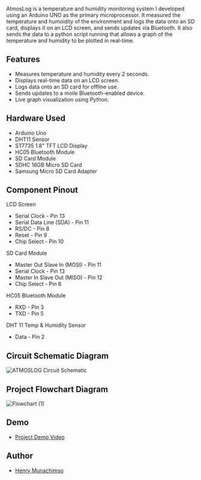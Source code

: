 AtmosLog is a temperature and humidity monitoring system I developed using an Arduino UNO as the primary microprocessor. It measured the temperature and humoidity of the environment and logs the data onto an SD card, displays it on an LCD screen, and sends updates via Bluetooth. It also sends the data to a python script running that allows a graph of the temperature and humidity to be plotted in real-time.

## Features
- Measures temperature and humidity every 2 seconds.
- Displays real-time data on an LCD screen.
- Logs data onto an SD card for offline use.
- Sends updates to a moile Bluetooth-enabled device.
- Live graph visualization using Python.

## Hardware Used
- Arduino Uno
- DHT11 Sensor
- ST7735 1.8" TFT LCD Display
- HC05 Bluetooth Module
- SD Card Module
- SDHC 16GB Micro SD Card
- Samsung Micro SD Card Adapter

## Component Pinout
LCD Screen
 - Serial Clock - Pin 13
 - Serial Data Line (SDA) - Pin 11
 - RS/DC - Pin 8
 - Reset - Pin 9
 - Chip Select - Pin 10

SD Card Module
 - Master Out Slave In (MOSI) - Pin 11
 - Serial Clock - Pin 13
 - Master In Slave Out (MISO) - Pin 12
 - Chip Select - Pin 6

HC05 Bluetooth Module
 - RXD - Pin 3
 - TXD - Pin 5

DHT 11 Temp & Humidity Sensor
 - Data - Pin 2
  

## Circuit Schematic Diagram
![ATMOSLOG Circuit Schematic](https://github.com/user-attachments/assets/ba732f60-9805-419e-ac2b-183c2d2098c8)

## Project Flowchart Diagram
![Flowchart (1)](https://github.com/user-attachments/assets/af508ebf-18af-49c7-b62a-dce14c438639)

## Demo
- [Project Demo Video](https://youtu.be/ADbAQRFhFjg?list=TLGG9dOkwP3eu8cwMjAxMjAyNQ)

## Author
- [Henry Munachimso](https://bit.ly/henrymunachimso)

